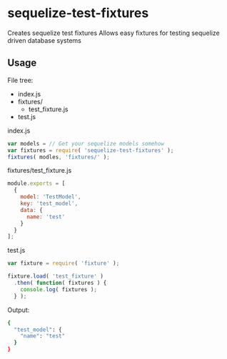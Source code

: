 # sequelize-test-fixtures
Creates sequelize test fixtures
Allows easy fixtures for testing sequelize driven database systems

## Usage

File tree:

- index.js
- fixtures/
  - test_fixture.js
- test.js

index.js

```javascript
var models = // Get your sequelize models somehow
var fixtures = require( 'sequelize-test-fixtures' );
fixtures( modles, 'fixtures/' );
```

fixtures/test_fixture.js

```javascript
module.exports = [
  {
    model: 'TestModel',
    key: 'test_model',
    data: {
      name: 'test'
    }
  }
];
```

test.js

```javascript
var fixture = require( 'fixture' );

fixture.load( 'test_fixture' )
  .then( function( fixtures ) {
    console.log( fixtures );
  } );
```

Output:

```bash
{
  "test_model": {
    "name": "test"
  }
}
```

